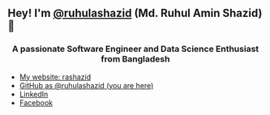 ## Hey! I'm [@ruhulashazid](https://www.linkedin.com/in/ruhulashazid/) (Md. Ruhul Amin Shazid) 👋

<!--
**ruhulashazid/ruhulashazid** is a ✨ _special_ ✨ repository because its `README.md` (this file) appears on your GitHub profile.

Here are some ideas to get you started:

- 🔭 I’m currently working on ...
- 🌱 I’m currently learning ...
- 👯 I’m looking to collaborate on ...
- 🤔 I’m looking for help with ...
- 💬 Ask me about ...
- 📫 How to reach me: ...
- 😄 Pronouns: ...
- ⚡ Fun fact: ...

-->

<h3 align="center">A passionate Software Engineer and Data Science Enthusiast from Bangladesh </h3>

* [My website: rashazid](https://--.com/)
* [GitHub as @ruhulashazid (you are here)](https://github.com/ruhulashazid)
* [LinkedIn](https://www.linkedin.com/in/ruhulashazid/)
* [Facebook](https://www.facebook.com/ruhulashazid/)
